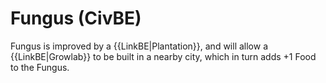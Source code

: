 # Fungus (CivBE)

Fungus is improved by a {{LinkBE|Plantation}}, and will allow a {{LinkBE|Growlab}} to be built in a nearby city, which in turn adds +1 Food to the Fungus.